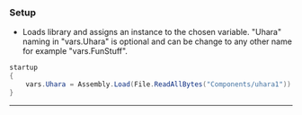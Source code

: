 ### Setup
- Loads library and assigns an instance to the chosen variable. "Uhara" naming in "vars.Uhara" is optional and can be change to any other name for example "vars.FunStuff".
```c#
startup
{
    vars.Uhara = Assembly.Load(File.ReadAllBytes("Components/uhara1")).CreateInstance("Main");
}
```
------------------------------
